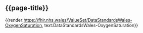 <div class="warning"><span class="ImplementWarn"></span></div>

## {{page-title}}

{{render:https://fhir.nhs.wales/ValueSet/DataStandardsWales-OxygenSaturation, text:DataStandardsWales-OxygenSaturation}}